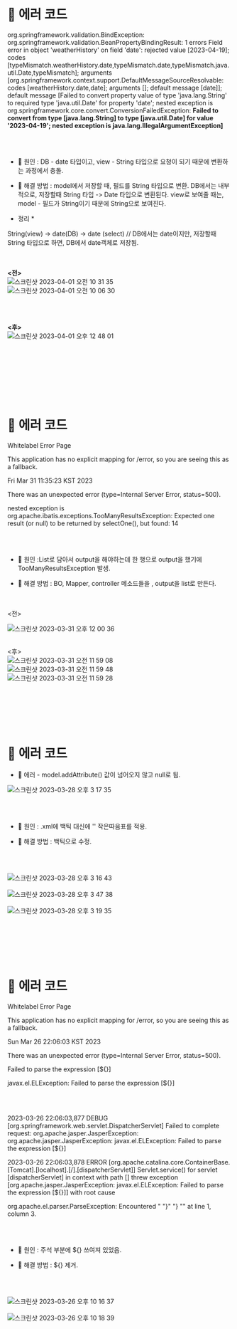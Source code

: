 

#  🌳 에러 코드
org.springframework.validation.BindException: org.springframework.validation.BeanPropertyBindingResult: 1 errors Field error in object 'weatherHistory' on field 'date': rejected value [2023-04-19]; codes [typeMismatch.weatherHistory.date,typeMismatch.date,typeMismatch.java.util.Date,typeMismatch]; arguments [org.springframework.context.support.DefaultMessageSourceResolvable: codes [weatherHistory.date,date]; arguments []; default message [date]]; default message [Failed to convert property value of type 'java.lang.String' to required type 'java.util.Date' for property 'date'; nested exception is org.springframework.core.convert.ConversionFailedException: **Failed to convert from type [java.lang.String] to type [java.util.Date] for value '2023-04-19'; nested exception is java.lang.IllegalArgumentException]**


 <br><br>
 
 

* 🌾 원인 : DB - date 타입이고, view - String 타입으로 요청이 되기 때문에 변환하는 과정에서 충돌.

* 🌾 해결 방법 : model에서 저장할 때, 필드를 String 타입으로 변환. DB에서는 내부적으로, 저장할때 String 타입 -> Date 타입으로 변환된다.  view로 보여줄 때는, model - 필드가 String이기 때문에 String으로 보여진다. <br>

 

* 정리 * 

String(view) -> date(DB) -> date (select) // DB에서는 date이지만, 저장할때 String 타입으로 하면, DB에서 date객체로 저장됨. <br>

 <br><br>
**<전>** <br>
![스크린샷 2023-04-01 오전 10 31 35](https://user-images.githubusercontent.com/116433637/229264373-69f5bee8-e89d-4cc3-b7b6-27d514067d21.png)<br>
![스크린샷 2023-04-01 오전 10 06 30](https://user-images.githubusercontent.com/116433637/229264376-58652f80-64a8-4f32-9dc1-018ef978f2ac.png)

 <br><br>

**<후>** <br>
![스크린샷 2023-04-01 오후 12 48 01](https://user-images.githubusercontent.com/116433637/229264409-31ff5d9b-6105-46c5-96d1-74cbdd4a2145.png)

 <br>



<br><br><br><br><br>




















#  🌳 에러 코드
Whitelabel Error Page

This application has no explicit mapping for /error, so you are seeing this as a fallback.

Fri Mar 31 11:35:23 KST 2023

There was an unexpected error (type=Internal Server Error, status=500).

nested exception is org.apache.ibatis.exceptions.TooManyResultsException: Expected one result (or null) to be returned by selectOne(), but found: 14


 <br><br>
 
 


* 🌾 원인 :List로 담아서 output을 해야하는데 한 행으로 output을 했기에 TooManyResultsException 발생.

* 🌾 해결 방법 : BO, Mapper, controller 메소드들을 ,  output을 list로 만든다. 

 <br><br>
<전> <br>

![스크린샷 2023-03-31 오후 12 00 36](https://user-images.githubusercontent.com/116433637/229156419-dc39b0ae-57d2-4291-85fe-51d4b0d989e5.png) <br><br>

<후> <br>
![스크린샷 2023-03-31 오전 11 59 08](https://user-images.githubusercontent.com/116433637/229156492-b8903e63-3c94-46d0-a354-677e2b070aae.png) <br>
![스크린샷 2023-03-31 오전 11 59 48](https://user-images.githubusercontent.com/116433637/229156502-1a57900f-7faa-4b60-be90-4cf01b6851ea.png)<br>
![스크린샷 2023-03-31 오전 11 59 28](https://user-images.githubusercontent.com/116433637/229156506-e7f3ecc8-b5e6-400e-94d2-dccc5e06b591.png)<br>


<br><br><br><br><br>








#  🌳 에러 코드
* 🌾 에러  - model.addAttribute() 값이 넘어오지 않고 null로 됨.

 ![스크린샷 2023-03-28 오후 3 17 35](https://user-images.githubusercontent.com/116433637/228150689-2383920a-a014-4dc9-b205-1ae55d19548e.png)

 <br><br>
 
 


* 🌾 원인 : .xml에 백틱 대신에 '' 작은따음표를 적용.

* 🌾 해결 방법 : 백틱으로 수정.

 <br><br>

 ![스크린샷 2023-03-28 오후 3 16 43](https://user-images.githubusercontent.com/116433637/228149926-7b9758c7-214b-4293-ba2b-6d3fb8a82ee5.png)
 <br><br>
 ![스크린샷 2023-03-28 오후 3 47 38](https://user-images.githubusercontent.com/116433637/228151702-a790252e-d389-431f-9998-b09591717cfa.png)
  <br><br>
![스크린샷 2023-03-28 오후 3 19 35](https://user-images.githubusercontent.com/116433637/228150700-2e506090-8a11-4145-8b27-c87d091a046f.png)



<br><br><br><br><br>








#  🌳 에러 코드

Whitelabel Error Page

This application has no explicit mapping for /error, so you are seeing this as a fallback.

Sun Mar 26 22:06:03 KST 2023

There was an unexpected error (type=Internal Server Error, status=500).

Failed to parse the expression [${}]

javax.el.ELException: Failed to parse the expression [${}]

 <br><br>
 
 

 
2023-03-26 22:06:03,877 DEBUG [org.springframework.web.servlet.DispatcherServlet] Failed to complete request: org.apache.jasper.JasperException: org.apache.jasper.JasperException: javax.el.ELException: Failed to parse the expression [${}]

2023-03-26 22:06:03,878 ERROR [org.apache.catalina.core.ContainerBase.[Tomcat].[localhost].[/].[dispatcherServlet]] Servlet.service() for servlet [dispatcherServlet] in context with path [] threw exception [org.apache.jasper.JasperException: javax.el.ELException: Failed to parse the expression [${}]] with root cause

org.apache.el.parser.ParseException: Encountered " "}" "} "" at line 1, column 3.

<br><br>


* 🌾 원인 : 주석 부분에 ${} 쓰여져 있었음.

* 🌾 해결 방법 : ${} 제거.

 <br><br>
 
![스크린샷 2023-03-26 오후 10 16 37](https://user-images.githubusercontent.com/116433637/227837090-bfc95a6e-07d9-4800-8cce-ffafaf3a8c22.png)<br><br>
![스크린샷 2023-03-26 오후 10 18 39](https://user-images.githubusercontent.com/116433637/227837092-194da59b-b625-4ddc-94c4-60761f362e3c.png)

<br><br><br><br><br>
